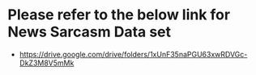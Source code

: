 # Please refer to the below link for News Sarcasm Data set
*   https://drive.google.com/drive/folders/1xUnF35naPGU63xwRDVGc-DkZ3M8V5mMk
